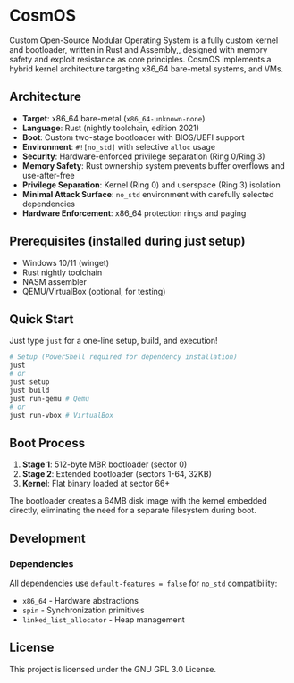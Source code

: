 # CosmOS
Custom Open-Source Modular Operating System is a fully custom kernel and bootloader, written in Rust and Assembly,, designed with memory safety and exploit resistance as core principles.
CosmOS implements a hybrid kernel architecture targeting x86_64 bare-metal systems, and VMs.

## Architecture

- **Target**: x86_64 bare-metal (`x86_64-unknown-none`)
- **Language**: Rust (nightly toolchain, edition 2021)
- **Boot**: Custom two-stage bootloader with BIOS/UEFI support
- **Environment**: `#![no_std]` with selective `alloc` usage
- **Security**: Hardware-enforced privilege separation (Ring 0/Ring 3)
- **Memory Safety**: Rust ownership system prevents buffer overflows and use-after-free
- **Privilege Separation**: Kernel (Ring 0) and userspace (Ring 3) isolation
- **Minimal Attack Surface**: `no_std` environment with carefully selected dependencies
- **Hardware Enforcement**: x86_64 protection rings and paging

## Prerequisites (installed during just setup)

- Windows 10/11 (winget)
- Rust nightly toolchain
- NASM assembler
- QEMU/VirtualBox (optional, for testing)

## Quick Start

Just type `just` for a one-line setup, build, and execution!

```bash
# Setup (PowerShell required for dependency installation)
just
# or
just setup
just build
just run-qemu # Qemu
# or
just run-vbox # VirtualBox
```

## Boot Process

1. **Stage 1**: 512-byte MBR bootloader (sector 0)
2. **Stage 2**: Extended bootloader (sectors 1-64, 32KB)
3. **Kernel**: Flat binary loaded at sector 66+

The bootloader creates a 64MB disk image with the kernel embedded directly, eliminating the need for a separate filesystem during boot.

## Development

### Dependencies
All dependencies use `default-features = false` for `no_std` compatibility:
- `x86_64` - Hardware abstractions
- `spin` - Synchronization primitives
- `linked_list_allocator` - Heap management

## License

This project is licensed under the GNU GPL 3.0 License.
